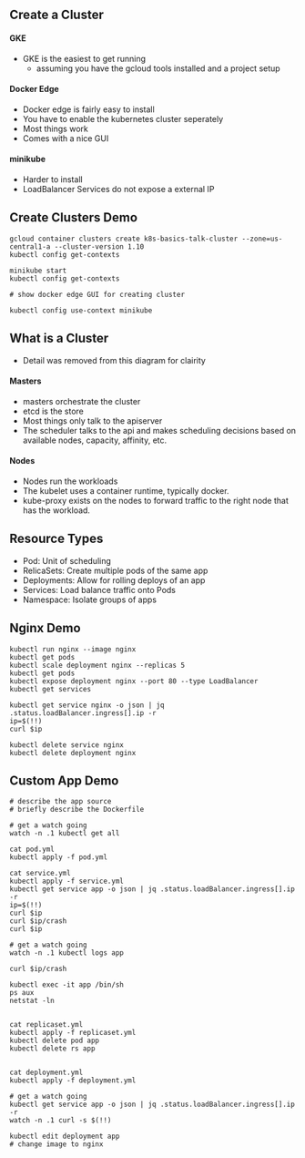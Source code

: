 
## Create a Cluster

#### GKE

- GKE is the easiest to get running
  - assuming you have the gcloud tools installed and a project setup

#### Docker Edge

- Docker edge is fairly easy to install
- You have to enable the kubernetes cluster seperately
- Most things work
- Comes with a nice GUI

#### minikube

- Harder to install
- LoadBalancer Services do not expose a external IP

## Create Clusters Demo

```
gcloud container clusters create k8s-basics-talk-cluster --zone=us-central1-a --cluster-version 1.10
kubectl config get-contexts

minikube start
kubectl config get-contexts

# show docker edge GUI for creating cluster

kubectl config use-context minikube
```

## What is a Cluster

- Detail was removed from this diagram for clairity

#### Masters

- masters orchestrate the cluster
- etcd is the store
- Most things only talk to the apiserver
- The scheduler talks to the api and makes scheduling decisions based on
  available nodes, capacity, affinity, etc.

#### Nodes

- Nodes run the workloads
- The kubelet uses a container runtime, typically docker.
- kube-proxy exists on the nodes to forward traffic to the right node that has
  the workload.

## Resource Types

- Pod: Unit of scheduling
- RelicaSets: Create multiple pods of the same app
- Deployments: Allow for rolling deploys of an app
- Services: Load balance traffic onto Pods
- Namespace: Isolate groups of apps

## Nginx Demo

```
kubectl run nginx --image nginx
kubectl get pods
kubectl scale deployment nginx --replicas 5
kubectl get pods
kubectl expose deployment nginx --port 80 --type LoadBalancer
kubectl get services

kubectl get service nginx -o json | jq .status.loadBalancer.ingress[].ip -r
ip=$(!!)
curl $ip

kubectl delete service nginx
kubectl delete deployment nginx
```

## Custom App Demo

```
# describe the app source
# briefly describe the Dockerfile

# get a watch going
watch -n .1 kubectl get all

cat pod.yml
kubectl apply -f pod.yml

cat service.yml
kubectl apply -f service.yml
kubectl get service app -o json | jq .status.loadBalancer.ingress[].ip -r
ip=$(!!)
curl $ip
curl $ip/crash
curl $ip

# get a watch going
watch -n .1 kubectl logs app

curl $ip/crash

kubectl exec -it app /bin/sh
ps aux
netstat -ln


cat replicaset.yml
kubectl apply -f replicaset.yml
kubectl delete pod app
kubectl delete rs app


cat deployment.yml
kubectl apply -f deployment.yml

# get a watch going
kubectl get service app -o json | jq .status.loadBalancer.ingress[].ip -r
watch -n .1 curl -s $(!!)

kubectl edit deployment app
# change image to nginx
```
